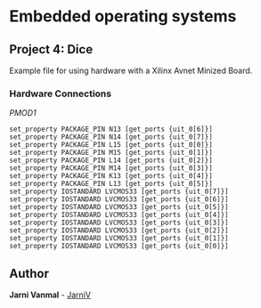 # Embedded operating systems

## Project 4: Dice
Example file for using hardware with a Xilinx Avnet Minized Board.

### Hardware Connections

_PMOD1_
```
set_property PACKAGE_PIN N13 [get_ports {uit_0[6]}]
set_property PACKAGE_PIN N14 [get_ports {uit_0[7]}]
set_property PACKAGE_PIN L15 [get_ports {uit_0[0]}]
set_property PACKAGE_PIN M15 [get_ports {uit_0[1]}]
set_property PACKAGE_PIN L14 [get_ports {uit_0[2]}]
set_property PACKAGE_PIN M14 [get_ports {uit_0[3]}]
set_property PACKAGE_PIN K13 [get_ports {uit_0[4]}]
set_property PACKAGE_PIN L13 [get_ports {uit_0[5]}]
set_property IOSTANDARD LVCMOS33 [get_ports {uit_0[7]}]
set_property IOSTANDARD LVCMOS33 [get_ports {uit_0[6]}]
set_property IOSTANDARD LVCMOS33 [get_ports {uit_0[5]}]
set_property IOSTANDARD LVCMOS33 [get_ports {uit_0[4]}]
set_property IOSTANDARD LVCMOS33 [get_ports {uit_0[3]}]
set_property IOSTANDARD LVCMOS33 [get_ports {uit_0[2]}]
set_property IOSTANDARD LVCMOS33 [get_ports {uit_0[1]}]
set_property IOSTANDARD LVCMOS33 [get_ports {uit_0[0]}]
```

## Author

**Jarni Vanmal** - [JarniV](https://github.com/JarniV)

